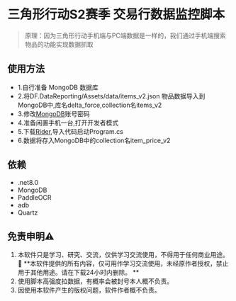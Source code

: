 # 三角形行动S2赛季 交易行数据监控脚本
> 原理：因为三角形行动手机端与PC端数据是一样的，我们通过手机端搜索物品的功能实现数据抓取

## 使用方法
  - 1.自行准备 MongoDB 数据库
  - 2.将DF.DataReporting/Assets/data/items_v2.json 物品数据导入到MongoDB中,库名delta_force,collection名items_v2
  - 3.修改[MongoDB](https://github.com/K12f/DF.DataReporting/blob/1d69885a8c813a8554f28a83989eabec84a85fa2/DF.DataReporting/DataReportJob.cs#L39)账号密码
  - 4.准备闲置手机一台,打开开发者模式
  - 5.下载[Rider](https://www.jetbrains.com/rider/),导入代码启动Program.cs
  - 6.数据将存入MongoDB中的collection名item_price_v2

## 依赖
- .net8.0
- MongoDB
- PaddleOCR
- adb
- Quartz

## 免责申明⚠️

1. 本软件只是学习、研究、交流，仅供学习交流使用，不得用于任何商业用途。 🚫 **本软件提供的所有内容，仅可用作学习交流使用，未经原作者授权，禁止用于其他用途。请在下载24小时内删除。
   **
2. 使用脚本高强度拉数据，有概率会被封号本人概不负责。
3. 因使用本软件产生的版权问题，软件作者概不负责。
